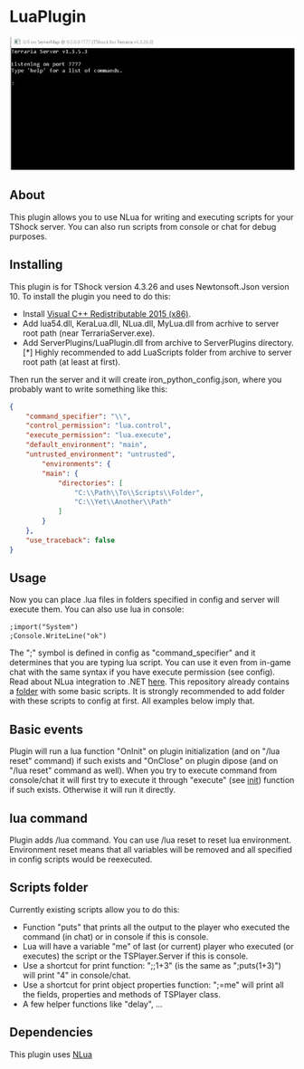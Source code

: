 # LuaPlugin
![](ConsoleExample.gif)

## About
This plugin allows you to use NLua for writing and executing scripts for your TShock server.
You can also run scripts from console or chat for debug purposes.

## Installing
This plugin is for TShock version 4.3.26 and uses Newtonsoft.Json version 10.
To install the plugin you need to do this:
* Install [Visual C++ Redistributable 2015 (x86)](https://www.microsoft.com/en-us/download/details.aspx?id=48145).
* Add lua54.dll, KeraLua.dll, NLua.dll, MyLua.dll from acrhive to server root path (near TerrariaServer.exe).
* Add ServerPlugins/LuaPlugin.dll from archive to ServerPlugins directory.
[*] Highly recommended to add LuaScripts folder from archive to server root path (at least at first).

Then run the server and it will create iron_python_config.json, where you probably want to write something like this:
```json
{
	"command_specifier": "\\",
	"control_permission": "lua.control",
	"execute_permission": "lua.execute",
	"default_environment": "main",
	"untrusted_environment": "untrusted",
		"environments": {
		"main": {
			"directories": [
				"C:\\Path\\To\\Scripts\\Folder",
				"C:\\Yet\\Another\\Path"
			]
		}
	},
	"use_traceback": false
}
```

## Usage
Now you can place .lua files in folders specified in config and server will execute them.
You can also use lua in console:
```
;import("System")
;Console.WriteLine("ok")
```
The ";" symbol is defined in config as "command_specifier" and it determines that you are typing lua script.
You can use it even from in-game chat with the same syntax if you have execute permission (see config).
Read about NLua integration to .NET [here](https://github.com/NLua/NLua#building).
This repository already contains a [folder](https://github.com/ASgoPew/LuaPlugin/tree/master/LuaScripts) with some basic scripts.
It is strongly recommended to add folder with these scripts to config at first. All examples below imply that.

## Basic events
Plugin will run a lua function "OnInit" on plugin initialization (and on "/lua reset" command) if such exists and
"OnClose" on plugin dipose (and on "/lua reset" command as well).
When you try to execute command from console/chat it will first try to execute it through "execute" (see [init](Scripts/11_init.lua)) function if such exists.
Otherwise it will run it directly.

## lua command
Plugin adds /lua command. You can use /lua reset to reset lua environment. Environment reset means that all
variables will be removed and all specified in config scripts would be reexecuted.

## Scripts folder
Currently existing scripts allow you to do this:
* Function "puts" that prints all the output to the player who executed the command (in chat) or in console if this is console.
* Lua will have a variable "me" of last (or current) player who executed (or executes) the script or the TSPlayer.Server if this is console.
* Use a shortcut for print function: ";;1+3" (is the same as ";puts(1+3)") will print "4" in console/chat.
* Use a shortcut for print object properties function: ";=me" will print all the fields, properties and methods of TSPlayer class.
* A few helper functions like "delay", ...

## Dependencies
This plugin uses [NLua](https://github.com/NLua/NLua)
